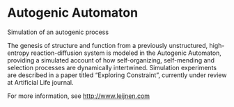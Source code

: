 # Autogenic Automaton

Simulation of an autogenic process

The genesis of structure and function from a previously unstructured, high-entropy reaction-diffusion system is modeled in the Autogenic Automaton, providing a simulated account of how self-organizing, self-mending and selection processes are dynamically intertwined. Simulation experiments are described in a paper titled “Exploring Constraint”, currently under review at Artificial Life journal.

For more information, see http://www.leijnen.com
